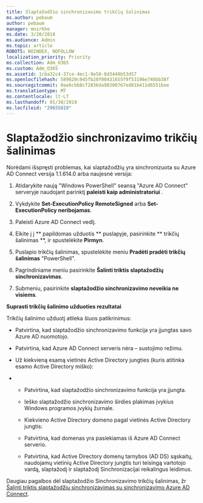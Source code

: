 ```yaml
---
title: Slaptažodžio sinchronizavimo trikčių šalinimas
ms.author: pebaum
author: pebaum
manager: mnirkhe
ms.date: 3/20/2018
ms.audience: Admin
ms.topic: article
ROBOTS: NOINDEX, NOFOLLOW
localization_priority: Priority
ms.collection: Adm_O365
ms.custom: Adm_O365
ms.assetid: 1cba32c4-37ce-4ec1-9e58-8d3440b53d57
ms.openlocfilehash: 589820c945fb20f00431655f9f53196e740bb38f
ms.sourcegitcommit: 0ae6cbb8cf2836da98300767ed81b411d6551bee
ms.translationtype: MT
ms.contentlocale: lt-LT
ms.lasthandoff: 01/30/2019
ms.locfileid: "29655819"
---
```

# <a name="troubleshoot-password-synchronization"></a>Slaptažodžio sinchronizavimo trikčių šalinimas

Norėdami išspręsti problemas, kai slaptažodžių yra sinchronizuota su Azure AD Connect versija 1.1.614.0 arba naujesnė versija:
  
1. Atidarykite naują "Windows PowerShell" seansą "Azure AD Connect" serveryje naudojant parinktį **paleisti kaip administratoriui** . 
    
2. Vykdykite **Set-ExecutionPolicy RemoteSigned** arba **Set-ExecutionPolicy neribojamas**. 
    
3. Paleisti Azure AD Connect vedlį.
    
4. Eikite į į ** papildomas užduotis ** puslapyje, pasirinkite ** trikčių šalinimas **, ir spustelėkite **Pirmyn**. 
    
5. Puslapio trikčių šalinimas, spustelėkite meniu **Pradėti pradėti trikčių šalinimas** "PowerShell". 
    
6. Pagrindiniame meniu pasirinkite **Šalinti triktis slaptažodžių sinchronizavimas**. 
    
7. Submeniu, pasirinkite **slaptažodžio sinchronizavimo neveikia ne visiems**. 
    
 **Suprasti trikčių šalinimo užduoties rezultatai**
  
Trikčių šalinimo užduotį atlieka šiuos patikrinimus:
  
- Patvirtina, kad slaptažodžio sinchronizavimo funkcija yra įjungtas savo Azure AD nuomotojo.
    
- Patvirtina, kad Azure AD Connect serveris nėra – sustojimo režimu.
    
- Už kiekvieną esamą vietinės Active Directory jungties (kuris atitinka esamo Active Directory miško):
    
- 
  - Patvirtina, kad slaptažodžio sinchronizavimo funkcija yra įjungta.
    
  - Ieško slaptažodžio sinchronizavimo širdies plakimas įvykius Windows programos įvykių žurnale.
    
  - Kiekvieno Active Directory domeno pagal vietinės Active Directory jungtis:
    
  - Patvirtina, kad domenas yra pasiekiamas iš Azure AD Connect serverio.
    
  - Patvirtina, kad Active Directory domenų tarnybos (AD DS) sąskaitų, naudojamų vietinių Active Directory jungtis turi teisingą vartotojo vardą, slaptažodį ir slaptažodį Sinchronizacijai reikalingus leidimus.
    
Daugiau pagalbos dėl slaptažodžio Sinchronizavimo trikčių šalinimas, žr [Šalinti triktis slaptažodžių sinchronizavimas su sinchronizavimo Azure AD Connect](https://docs.microsoft.com/azure/active-directory/connect/active-directory-aadconnectsync-troubleshoot-password-synchronization).
  

